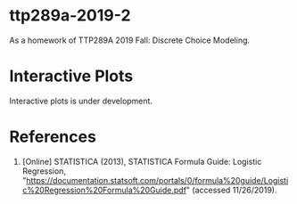 # ttp289a-2019-2

As a homework of TTP289A 2019 Fall: Discrete Choice Modeling.

# Interactive Plots

Interactive plots is under development.

# References

1. [Online] STATISTICA (2013), STATISTICA Formula Guide: Logistic Regression, "https://documentation.statsoft.com/portals/0/formula%20guide/Logistic%20Regression%20Formula%20Guide.pdf" (accessed 11/26/2019).
